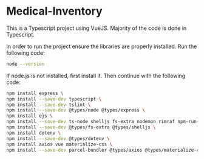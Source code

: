 # Medical-Inventory

This is a Typescript project using VueJS. Majority of the code is done in Typescript.

In order to run the project ensure the libraries are properly installed. Run the following code: 

```bash
node --version
```
If node.js is not installed, first install it. Then continue with the following code:

```bash
npm install express \
npm install --save-dev typescript \
npm install --save-dev tslint \
npm install --save-dev @types/node @types/express \
npm install ejs \
npm install --save-dev ts-node shelljs fs-extra nodemon rimraf npm-run-all \
npm install --save-dev @types/fs-extra @types/shelljs \
npm install dotenv \
npm install --save-dev @types/dotenv \
npm install axios vue materialize-css \
npm install --save-dev parcel-bundler @types/axios @types/materialize-css @types/vue
```